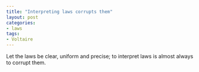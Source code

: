 ```yaml
---
title: "Interpreting laws corrupts them"
layout: post
categories:
- laws
tags:
- Voltaire
---
```


Let the laws be clear, uniform and precise; to interpret laws is almost always to corrupt them.